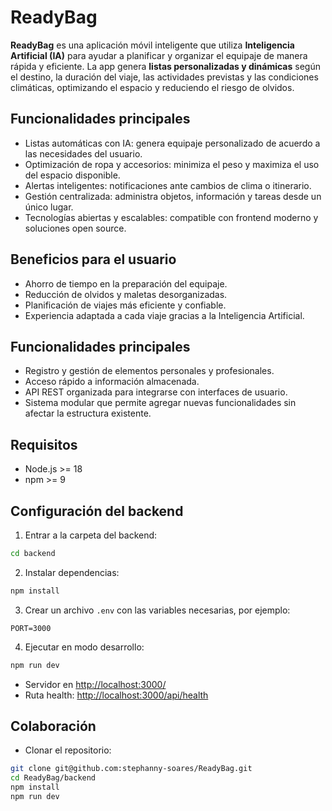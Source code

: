 # ReadyBag

**ReadyBag** es una aplicación móvil inteligente que utiliza **Inteligencia Artificial (IA)** para ayudar a planificar y organizar el equipaje de manera rápida y eficiente. La app genera **listas personalizadas y dinámicas** según el destino, la duración del viaje, las actividades previstas y las condiciones climáticas, optimizando el espacio y reduciendo el riesgo de olvidos.


## Funcionalidades principales

- Listas automáticas con IA: genera equipaje personalizado de acuerdo a las necesidades del usuario.  
- Optimización de ropa y accesorios: minimiza el peso y maximiza el uso del espacio disponible.  
- Alertas inteligentes: notificaciones ante cambios de clima o itinerario.  
- Gestión centralizada: administra objetos, información y tareas desde un único lugar.  
- Tecnologías abiertas y escalables: compatible con frontend moderno y soluciones open source.  


## Beneficios para el usuario

- Ahorro de tiempo en la preparación del equipaje.  
- Reducción de olvidos y maletas desorganizadas.  
- Planificación de viajes más eficiente y confiable.  
- Experiencia adaptada a cada viaje gracias a la Inteligencia Artificial.  

## Funcionalidades principales

- Registro y gestión de elementos personales y profesionales.  
- Acceso rápido a información almacenada.  
- API REST organizada para integrarse con interfaces de usuario.  
- Sistema modular que permite agregar nuevas funcionalidades sin afectar la estructura existente.

## Requisitos

- Node.js >= 18
- npm >= 9

## Configuración del backend

1. Entrar a la carpeta del backend:

```bash
cd backend
```

2. Instalar dependencias:

```bash
npm install
```

3. Crear un archivo `.env` con las variables necesarias, por ejemplo:

```
PORT=3000
```

4. Ejecutar en modo desarrollo:

```bash
npm run dev
```

* Servidor en [http://localhost:3000/](http://localhost:3000/)
* Ruta health: [http://localhost:3000/api/health](http://localhost:3000/api/health)

## Colaboración

* Clonar el repositorio:

```bash
git clone git@github.com:stephanny-soares/ReadyBag.git
cd ReadyBag/backend
npm install
npm run dev
```
